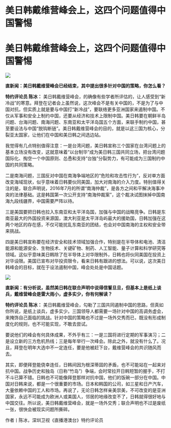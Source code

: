 # 美日韩戴维营峰会上，这四个问题值得中国警惕

# 美日韩戴维营峰会上，这四个问题值得中国警惕

![](https://inews.gtimg.com/om_bt/O5pQyYCm4yOKOqpuopQCn2BDetGCu12-u_hAXk8GUQY4AAA/1000)

**直新闻：美日韩戴维营峰会已经结束，其中提出很多针对中国的策略，你怎么看？**

**特约评论员 陈冰：**
美日韩戴维营峰会，的确像有些学者所评估的，让人感受到“新冷战”的寒意。拜登在记者会上虽然说，这次峰会不是有关中国的，不是为了与中国对抗，但实质上就是要与中国打“新冷战”，要联络更多亚洲国家来遏制中国。不仅从军事和安全上制约中国，还要从经济和技术上限制中国。美日韩要在朝鲜半岛问题、台海问题、南海问题、东南亚和太平洋岛国五个方面，来联手制约中国，甚至要设法与中国“脱钩断链”。美日韩戴维营峰会的目的，就是以这三国为核心，分裂亚太国家，让他们在中国和美日韩之间选边站。

我觉得有几点特别值得注意：一是台湾问题，美日韩宣称三个国家在台湾问题上的基本立场没有改变，这就意味着“以台制华”成为美日韩三国共同立场，把台湾问题国际化、掏空一个中国原则、怂恿和支持“台独”分裂势力，有可能成为三国制约中国的共同策略。

二是南海问题，三国反对中国在南海争端地区的“危险和攻击性行为”，反对单方面改变海域现状，似乎意味着日韩要伙同美国，加大对南海的介入力度。特别值得关注的是，联合声明说，2016年7月的所谓“南海仲裁”，是各方之间和平解决海事冲突的法律基础。这是韩国第一次公开支持“南海仲裁案”，这个裁决试图抹掉中国南海九段线疆界，中国需要严阵以待。

三是美国要把日韩也拉入东南亚和太平洋岛国，加强与中国的战略竞争。日韩是东南亚最大的外国投资来源国，澳大利亚是太平洋岛屿最大的援助国，日韩加强在这两个地区的存在感，不仅可能扰乱东南亚的团结，也会对中国南海的主权和安全带来挑战。

四是美日韩宣称要在经济安全和技术领域加强合作，特别是在半导体和电池、清洁能源和能源安全、生物技术、关键矿物、制药、人工智能、量子计算和科学研究等领域。这似乎意味美日韩除了在半导体上对华限制外，日韩也将伙同美国在投资上对华设限。美国已宣布对华投资限令，看来日韩有跟进的想法。可以说，这次美日韩峰会的目标，就在于设法遏制中国，峰会处处是中国话题。

![](https://inews.gtimg.com/om_bt/O6E9-rxA0xsUQojzbW5_Hp6ID6DA6M_uY6FWTscj4fYH8AA/1000)

**直新闻：有分析说，虽然美日韩在联合声明中说得信誓旦旦，但基本上是纸上谈兵，戴维营峰会是雷大雨小，虚多实少，你有何解读？**

**特约评论员 陈冰：**
美日韩戴维营峰会，勾勒了三国共同遏制中国的思路，但真如你所说，是纸上谈兵，虚多实少。三国领导人都需要一场针对中国的高调务虚会，来掩饰自己面临的挑战。针对中国的策略也不过是一场外交秀而已，既没有形成制度化的规则，也不可能实现，不敢去尝试。

要说他们的峰会有何具体成果，不外乎有三：一是三国将进行定期的军事演习；二是设立新的三方危机热线；三是每年举行一次峰会。除此之外，就没有什么了。况且，拜登在明年大选中不一定连任，要是他被赶下台，戴维营峰会的共识随风而去。

其实，即便拜登能侥幸连任，日韩间因为根深蒂固的矛盾，也不可能站在一起来对抗中国。战争历史和独岛（日称“竹岛”）争端，会时常拉开日韩短暂的握手，不打不斗已算不错。日韩也不可能像拜登那样对抗中国，他们的饭碗一部分在中国。中国对日韩来说，都是一个很重要的市场。日本和韩国的公司，如三星和日产汽车，大量依赖中国的工人和市场。再说了，无论日韩怎样亲美崇美，不可改变的是亚洲国家，永远不可能成为欧洲人或美国人，邻居的地缘改变不了，日韩就得很好地与中国交往。所以说，美日韩戴维营峰会，就是一场外交秀；联合声明也不过是废纸一张，很快会被现实问题所撕碎。

作者丨陈冰，深圳卫视《直播港澳台》特约评论员

